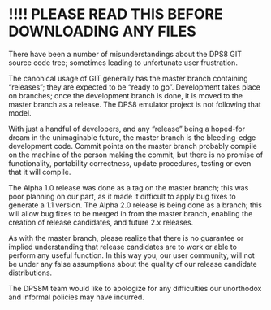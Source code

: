 # !!!! PLEASE READ THIS BEFORE DOWNLOADING ANY FILES

There have been a number of misunderstandings about the DPS8 GIT source
code tree; sometimes leading to unfortunate user frustration.

The canonical usage of GIT generally has the master branch containing
“releases”; they are expected to be “ready to go”. Development takes place
on branches; once the development branch is done, it is moved to the master
branch as a release. The DPS8 emulator project is not following that model.

With just a handful of developers, and any “release” being a hoped-for dream
in the unimaginable future, the master branch is the bleeding-edge development
code. Commit points on the master branch probably compile on the machine of
the person making the commit, but there is no promise of functionality,
portability correctness, update procedures, testing or even that it will
compile.

The Alpha 1.0 release was done as a tag on the master branch; this was poor
planning on our part, as it made it difficult to apply bug fixes to generate
a 1.1 version. The Alpha 2.0 release is being done as a branch; this will
allow bug fixes to be merged in from the master branch, enabling the creation
of release candidates, and future 2.x releases.

As with the master branch, please realize that there is no guarantee or
implied understanding that release candidates are to work or able to perform
any useful function. In this way you, our user community, will not be under
any false assumptions about the quality of our release candidate
distributions.

The DPS8M team would like to apologize for any difficulties our unorthodox and
informal policies may have incurred.
